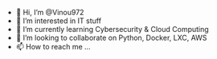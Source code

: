 - 👋 Hi, I’m @Vinou972
- 👀 I’m interested in IT stuff
- 🌱 I’m currently learning Cybersecurity & Cloud Computing
- 💞️ I’m looking to collaborate on Python, Docker, LXC, AWS
- 📫 How to reach me ...

<!---
Vinou972/Vinou972 is a ✨ special ✨ repository because its `README.md` (this file) appears on your GitHub profile.
You can click the Preview link to take a look at your changes.
--->
